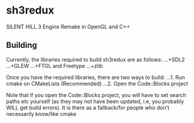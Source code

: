 # sh3redux
SILENT HILL 3 Engine Remake in OpenGL and C++

## Building
Currently, the libraries required to build sh3redux are as follows:
...+SDL2
...+GLEW
...+FTGL and Freetype
...+zlib

Once you have the required libraries, there are two ways to build:
...1. Run cmake on CMakeLists (Recommended)
...2. Open the Code::Blocks project

Note that if you open the Code::Blocks project, you will have to set search paths etc yourself (as they may not have been updated, i.e, you probably WILL get build errors). It is there as a fallback/for people who don't necessarily know/like cmake
